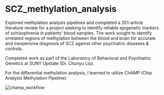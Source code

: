 # SCZ_methylation_analysis 

Explored methylation analysis pipelines and completed a 351-article literature review for a project seeking to identify reliable epigenetic markers of schizophrenia in patients' blood samples. The work sought to identify orrelated regions of methylation between the blood and brain for accurate and inexpensive diagnosis of SCZ against other psychiatric diseases & controls. 

Completed work as part of the Laboratory of Behavioral and Psychiatric Genetics at SUNY Upstate (Dr. Chunyu Liu). 

For the differential methylation analysis, I learned to utilize ChAMP (Chip Analysis Methylation Pipeline):

![champ_workflow](https://user-images.githubusercontent.com/79488137/195998501-e849014a-87de-4e23-acb4-b5b38b1eec3b.PNG)



